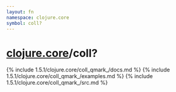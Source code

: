 ```yaml
---
layout: fn
namespace: clojure.core
symbol: coll?
---
```


# [clojure.core](../)/coll?

{% include 1.5.1/clojure.core/coll_qmark_/docs.md %}
{% include 1.5.1/clojure.core/coll_qmark_/examples.md %}
{% include 1.5.1/clojure.core/coll_qmark_/src.md %}

